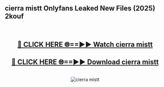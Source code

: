 <h2>cierra mistt Onlyfans Leaked New Files (2025) 2kouf</h2>
<br>
<div align="center">
<h2><a href="https://mediafiles.top/cierra_mistt&ref=git" rel="nofollow">🔴 CLICK HERE 🌐==►► Watch cierra mistt</a></h2>
<h2><a href="https://mediafiles.top/cierra_mistt&ref=git" rel="nofollow">🔴 CLICK HERE 🌐==►► Download cierra mistt</a></h2>
<br>
<a href="https://mediafiles.top/cierra_mistt&ref=git" rel="nofollow" data-target="animated-image.originalLink"><img src="https://i.ibb.co.com/xMMVF88/686577567.gif" alt="cierra mistt" style="max-width: 100%; display: inline-block;" data-target="animated-image.originalImage"></a>
</div>
<br>
<br>